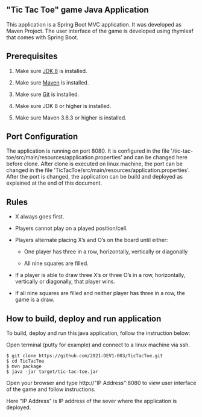 "Tic Tac Toe" game Java Application
------------------------------------

This application is a Spring Boot MVC application. It was developed as Maven Project. The user interface of the game is developed using thymleaf that comes with Spring Boot.

## Prerequisites

1. Make sure [JDK 8](http://www.oracle.com/technetwork/java/javase/downloads/jdk8-downloads-2133151.html) is installed.

2. Make sure [Maven](https://maven.apache.org/install.html) is installed.

3. Make sure [Git](https://git-scm.com) is installed.

4. Make sure JDK 8 or higher is installed.

5. Make sure Maven 3.6.3 or higher is installed.

## Port Configuration

The application is running on port 8080. It is configured in the file '/tic-tac-toe/src/main/resources/application.properties' and can be changed here before clone.
After clone is executed on linux machine, the port can be changed in the file 'TicTacToe/src/main/resources/application.properties'.
After the port is changed, the application can be build and deployed as explained at the end of this document.

## Rules

- X always goes first.

- Players cannot play on a played position/cell.

- Players alternate placing X’s and O’s on the board until either:

    - One player has three in a row, horizontally, vertically or diagonally

    - All nine squares are filled.

- If a player is able to draw three X’s or three O’s in a row, horizontally, vertically or diagonally, that player wins.

- If all nine squares are filled and neither player has three in a row, the game is a draw.


## How to build, deploy and run application

To build, deploy and run this java application, follow the instruction below:

Open terminal (putty for example) and connect to a linux machine via ssh.

```console
$ git clone https://github.com/2021-DEV1-003/TicTacToe.git
$ cd TicTacToe
$ mvn package
$ java -jar target/tic-tac-toe.jar
```

Open your browser and type http://"IP Address":8080 to view user interface of the game and follow instructions.

Here "IP Address" is IP address of the sever where the application is deployed.

